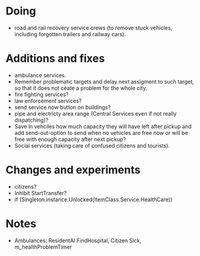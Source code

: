 # Doing

- road and rail recovery service crews (to remove stuck vehicles, including forgotten trailers and railway cars).

# Additions and fixes

- ambulance services.
- Remember problematic targets and delay next assigment to such target, so that it does not ceate a problem for the whole city.
- fire fighting services?
- law enforcement services?
- send service now button on buildings?
- pipe and electricty area range (Central Services even if not really dispatching)?
- Save in vehciles how much capacity they will have left after pickup and add send-out-option to send when no vehicles are free now or will be free with enough capacity after next pickup?
- Social services (taking care of confused citizens and tourists).

# Changes and experiments

- citizens?
- Inhibit StartTransfer?
- if (Singleton<UnlockManager>.instance.Unlocked(ItemClass.Service.HealthCare))

# Notes

- Ambulances: ResidentAI FindHospital, Citizen Sick, m_healthProblemTimer
